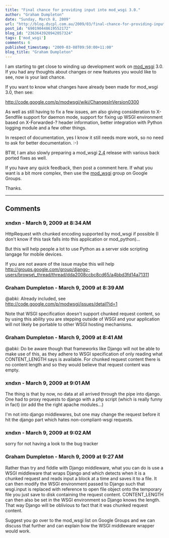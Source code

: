 ```yaml
---
title: "Final chance for providing input into mod_wsgi 3.0."
author: "Graham Dumpleton"
date: "Sunday, March 8, 2009"
url: "http://blog.dscpl.com.au/2009/03/final-chance-for-providing-input-into.html"
post_id: "690190448619552172"
blog_id: "2363643920942057324"
tags: ['mod_wsgi']
comments: 6
published_timestamp: "2009-03-08T09:50:00+11:00"
blog_title: "Graham Dumpleton"
---
```


I am starting to get close to winding up development work on [mod\_wsgi](http://www.modwsgi.org) 3.0. If you had any thoughts about changes or new features you would like to see, now is your last chance.

  


If you want to know what changes have already been made for mod\_wsgi 3.0, then see:

  


<http://code.google.com/p/modwsgi/wiki/ChangesInVersion0300>

  


As well as still having to fix a few issues, am also giving consideration to X-Sendfile support for daemon mode, support for fixing up WSGI environment based on X-Forwarded-? header information, better integration with Python logging module and a few other things.

  


In respect of documentation, yes I know it still needs more work, so no need to ask for better documentation. :-\)

  


BTW, I am also slowly preparing a mod\_wsgi [2.4](http://code.google.com/p/modwsgi/wiki/ChangesInVersion0204) release with various back ported fixes as well.

  


If you have any quick feedback, then post a comment here. If what you want is a bit more complex, then use the [mod\_wsgi](http://groups.google.com/group/modwsgi) group on Google Groups.

  


Thanks.

---

## Comments

### xndxn - March 9, 2009 at 8:34 AM

HttpRequest with chunked encoding supported by mod\_wsgi if possible \(I don't know if this task falls into this application or mod\_python\)...   
  
But this will help people a lot to use Python as a server side scripting langage for mobile devices.  
  
If you are not aware of the issue maybe this will help http://groups.google.com/group/django-users/browse\_thread/thread/dda2008ccbc8cd65/a4bbd3fd14a71311

### Graham Dumpleton - March 9, 2009 at 8:39 AM

@abki: Already included, see http://code.google.com/p/modwsgi/issues/detail?id=1  
  
Note that WSGI specification doesn't support chunked request content, so by using this ability you are stepping outside of WSGI and your application will not likely be portable to other WSGI hosting mechanisms.

### Graham Dumpleton - March 9, 2009 at 8:41 AM

@abki: Do be aware though that frameworks like Django will not be able to make use of this, as they adhere to WSGI specification of only reading what CONTENT\_LENGTH says is available. For chunked request content there is no content length and so they would believe that request content was empty.

### xndxn - March 9, 2009 at 9:01 AM

The thing is that by now, no data at all arrived through the pipe into django. One had to proxy requests to django with a php script \(which is really funny in fact\) \(or add the the right apache modules...\)  
  
I'm not into django middlewares, but one may change the request before it hit the django part which hates non-compliant-wsgi requests.

### xndxn - March 9, 2009 at 9:02 AM

sorry for not having a look to the bug tracker

### Graham Dumpleton - March 9, 2009 at 9:27 AM

Rather than try and fiddle with Django middleware, what you can do is use a WSGI middleware that wraps Django and which detects when it is a chunked request and reads input a block at a time and saves it to a file. It can then modify the WSGI environment passed to Django such that wsgi.input is replaced with reference to open file object onto the temporary file you just save to disk containing the request content. CONTENT\_LENGTH can then also be set in the WSGI environment so Django knows the length. That way Django will be oblivious to fact that it was chunked request content.  
  
Suggest you go over to the mod\_wsgi list on Google Groups and we can discuss that further and can explain how the WSGI middleware wrapper would work.

